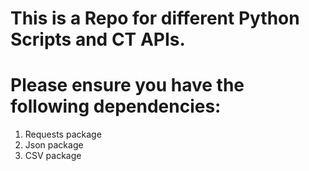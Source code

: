 # This is a Repo for different Python Scripts and CT APIs.

# Please ensure you have the following dependencies:
1. Requests package
2. Json package
3. CSV package

